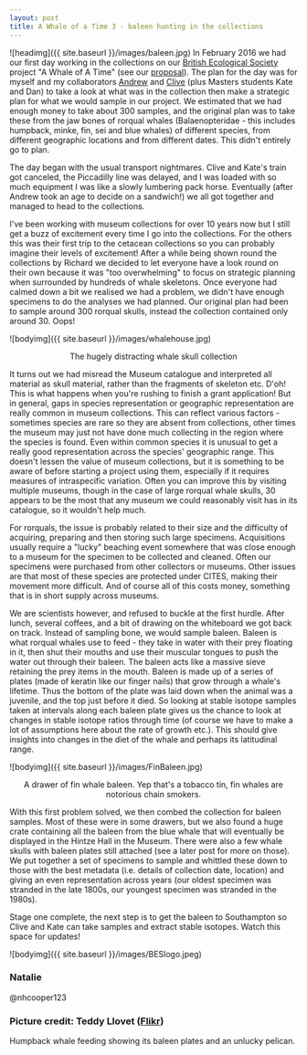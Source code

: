 ```yaml
---
layout: post
title: A Whale of a Time 3 - baleen hunting in the collections
---
```


![headimg]({{ site.baseurl }}/images/baleen.jpg)
In February 2016 we had our first day working in the collections on our [British Ecological Society](http://www.britishecologicalsociety.org/) project "A Whale of A Time" (see our [proposal](http://macromuseum.github.io/whale-of-a-time-2/)). The plan for the day was for myself and my collaborators [Andrew](http://www.tcd.ie/Zoology/research/research/theoretical/andrewjackson.php) and [Clive](https://noc.ac.uk/people/trueman) (plus Masters students Kate and Dan) to take a look at what was in the collection then make a strategic plan for what we would sample in our project. We estimated that we had enough money to take about 300 samples, and the original plan was to take these from the jaw bones of rorqual whales (Balaenopteridae - this includes humpback, minke, fin, sei and blue whales) of different species, from different geographic locations and from different dates. This didn't entirely go to plan.

The day began with the usual transport nightmares. Clive and Kate's train got canceled, the Piccadilly line was delayed, and I was loaded with so much equipment I was like a slowly lumbering pack horse. Eventually (after Andrew took an age to decide on a sandwich!) we all got together and managed to head to the collections.

I've been working with museum collections for over 10 years now but I still get a buzz of excitement every time I go into the collections. For the others this was their first trip to the cetacean collections so you can probably imagine their levels of excitement! After a while being shown round the collections by Richard we decided to let everyone have a look round on their own because it was "too overwhelming" to focus on strategic planning when surrounded by hundreds of whale skeletons. Once everyone had calmed down a bit we realised we had a problem, we didn't have enough specimens to do the analyses we had planned. Our original plan had been to sample around 300 rorqual skulls, instead the collection contained only around 30. Oops!

![bodyimg]({{ site.baseurl }}/images/whalehouse.jpg)
<center>The hugely distracting whale skull collection</center>

It turns out we had misread the Museum catalogue and interpreted all material as skull material, rather than the fragments of skeleton etc. D'oh! This is what happens when you're rushing to finish a grant application! But in general, gaps in species representation or geographic representation are really common in museum collections. This can reflect various factors - sometimes species are rare so they are absent from collections, other times the museum may just not have done much collecting in the region where the species is found. Even within common species it is unusual to get a really good representation across the species' geographic range. This doesn't lessen the value of museum collections, but it is something to be aware of before starting a project using them, especially if it requires measures of intraspecific variation. Often you can improve this by visiting multiple museums, though in the case of large rorqual whale skulls, 30 appears to be the most that any museum we could reasonably visit has in its catalogue, so it wouldn't help much. 

For rorquals, the issue is probably related to their size and the difficulty of acquiring, preparing and then storing such large specimens. Acquisitions usually require a "lucky" beaching event somewhere that was close enough to a museum for the specimen to be collected and cleaned. Often our specimens were purchased from other collectors or museums. Other issues are that most of these species are protected under CITES, making their movement more difficult. And of course all of this costs money, something that is in short supply across museums.

We are scientists however, and refused to buckle at the first hurdle. After lunch, several coffees, and a bit of drawing on the whiteboard we got back on track. Instead of sampling bone, we would sample baleen. Baleen is what rorqual whales use to feed - they take in water with their prey floating in it, then shut their mouths and use their muscular tongues to push the water out through their baleen. The baleen acts like a massive sieve retaining the prey items in the mouth. Baleen is made up of a series of plates (made of keratin like our finger nails) that grow through a whale's lifetime. Thus the bottom of the plate was laid down when the animal was a juvenile, and the top just before it died. So looking at stable isotope samples taken at intervals along each baleen plate gives us the chance to look at changes in stable isotope ratios through time (of course we have to make a lot of assumptions here about the rate of growth etc.). This should give insights into changes in the diet of the whale and perhaps its latitudinal range.

![bodyimg]({{ site.baseurl }}/images/FinBaleen.jpg)
<center>A drawer of fin whale baleen. Yep that's a tobacco tin, fin whales are notorious chain smokers.</center>

With this first problem solved, we then combed the collection for baleen samples. Most of these were in some drawers, but we also found a huge crate containing all the baleen from the blue whale that will eventually be displayed in the Hintze Hall in the Museum. There were also a few whale skulls with baleen plates still attached (see a later post for more on those). We put together a set of specimens to sample and whittled these down to those with the best metadata (i.e. details of collection date, location) and giving an even representation across years (our oldest specimen was stranded in the late 1800s, our youngest specimen was stranded in the 1980s). 

Stage one complete, the next step is to get the baleen to Southampton so Clive and Kate can take samples and extract stable isotopes. Watch this space for updates!

![bodyimg]({{ site.baseurl }}/images/BESlogo.jpeg)

### Natalie
@nhcooper123

### Picture credit: Teddy Llovet ([Flikr](https://www.flickr.com/photos/teddyllovet/7828677488))
Humpback whale feeding showing its baleen plates and an unlucky pelican.
